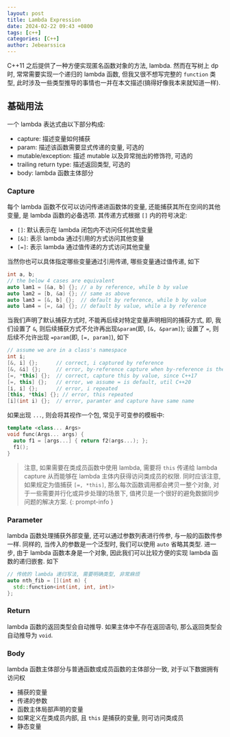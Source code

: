 ```yaml
---
layout: post
title: Lambda Expression
date: 2024-02-22 09:43 +0800
tags: [c++]
categories: [C++]
author: Jebearssica
---
```


C++11 之后提供了一种方便实现匿名函数对象的方法, lambda. 然而在写树上 dp 时, 常常需要实现一个递归的 lambda 函数, 但我又很不想写完整的 `function` 类型, 此时涉及一些类型推导的事情也一并在本文描述(搞得好像我本来就知道一样).

## 基础用法

一个 lambda 表达式由以下部分构成:

* capture: 描述变量如何捕获
* param: 描述该函数需要显式传递的变量, 可选的
* mutable/exception: 描述 mutable 以及异常抛出的修饰符, 可选的
* trailing return type: 描述返回类型, 可选的
* body: lambda 函数主体部分

### Capture

每个 lambda 函数不仅可以访问传递进函数体的变量, 还能捕获其所在空间的其他变量, 是 lambda 函数的必备选项. 其传递方式根据 `[]` 内的符号决定:

* `[]`: 默认表示在 lambda 闭包内不访问任何其他变量
* `[&]`: 表示 lambda 通过引用的方式访问其他变量
* `[=]`: 表示 lambda 通过值传递的方式访问其他变量

当然你也可以具体指定哪些变量通过引用传递, 哪些变量通过值传递, 如下

```c++
int a, b;
// the below 4 cases are equivalent
auto lam1 = [&a, b] {}; // a by reference, while b by value
auto lam2 = [b, &a] {}; // same as above
auto lam3 = [&, b] {};  // default by reference, while b by value
auto lam4 = [=, &a] {}; // default by value, while a by reference
```

当我们声明了默认捕获方式时, 不能再后续对特定变量声明相同的捕获方式, 即, 我们设置了 `&`, 则后续捕获方式不允许再出现`&param`(即, `[&, &param]`); 设置了 `=`, 则后续不允许出现 `=param`(即, `[=, param]`), 如下

```c++
// assume we are in a class's namespace
int i;
[&, i] {};      // correct, i captured by reference
[&, &i] {};     // error, by-reference capture when by-reference is the default
[=, *this] {};  // correct, capture this by value, since C++17
[=, this] {};   // error, we assume = is default, util C++20
[i, i] {};      // error, i repeated
[this, *this] {}; // error, this repeated
[i](int i) {};  // error, paramter and capture have same name
```

如果出现 `...`, 则会将其视作一个包, 常见于可变参的模板中:

```c++
template <class... Args>
void func(Args... args) {
  auto f1 = [args...] { return f2(args...); };
  f1();
}
```

> 注意, 如果需要在类成员函数中使用 lambda, 需要将 `this` 传递给 lambda capture 从而能够在 lambda 主体内获得访问类成员的权限. 同时应该注意, 如果规定为值捕获 `[=, *this]`, 那么每次函数调用都会拷贝一整个对象, 对于一些需要并行化或异步处理的场景下, 值拷贝是一个很好的避免数据同步问题的解决方案.
{: prompt-info }

### Parameter

lambda 函数处理捕获外部变量, 还可以通过参数列表进行传参, 与一般的函数传参一样. 同样的, 当传入的参数是一个泛型时, 我们可以使用 `auto` 省略其类型. 进一步, 由于 lambda 函数本身是一个对象, 因此我们可以比较方便的实现 lambda 函数的递归嵌套. 如下

```c++
// 传统的 lambda 递归写法, 需要明确类型, 非常麻烦
auto nth_fib = [](int n) {
  std::function<int(int, int, int)>
};
```

### Return

lambda 函数的返回类型会自动推导. 如果主体中不存在返回语句, 那么返回类型会自动推导为 `void`.

### Body

lambda 函数主体部分与普通函数或成员函数的主体部分一致, 对于以下数据拥有访问权

* 捕获的变量
* 传递的参数
* 函数主体局部声明的变量
* 如果定义在类成员内部, 且 `this` 是捕获的变量, 则可访问类成员
* 静态变量
